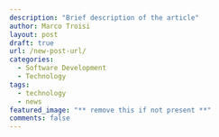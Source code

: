 ```yaml
---
description: "Brief description of the article"
author: Marco Troisi
layout: post
draft: true
url: /new-post-url/
categories:
  - Software Development
  - Technology
tags:
  - technology
  - news
featured_image: "** remove this if not present **"
comments: false
---
```

